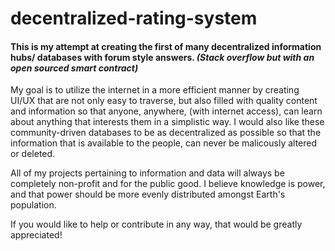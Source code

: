 # decentralized-rating-system

#### This is my attempt at creating the first of many decentralized information hubs/ databases with forum style answers. _(Stack overflow but with an open sourced smart contract)_

My goal is to utilize the internet in a more efficient manner by creating UI/UX that are not only easy to traverse, but also filled with quality content and information so that anyone, anywhere, (with internet access), can learn about anything that interests them in a simplistic way. I would also like these community-driven databases to be as decentralized as possible so that the information that is available to the people, can never be malicously altered or deleted.

All of my projects pertaining to information and data will always be completely non-profit and for the public good. I believe knowledge is power, and that power should be more evenly distributed amongst Earth's population.

If you would like to help or contribute in any way, that would be greatly appreciated!
